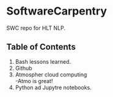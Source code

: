 # SoftwareCarpentry
SWC repo for HLT NLP. 

## Table of Contents
1. Bash lessons learned.
2. Github
3. Atmospher cloud computing   
-Atmo is great!
4. Python ad Jupytre notebooks.
